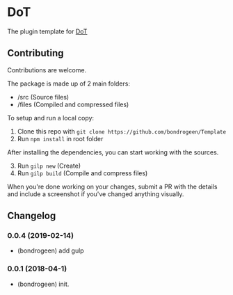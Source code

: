 # DoT
 
The plugin template for [DoT](https://github.com/bondrogeen/DoT)



## Contributing
Contributions are welcome.

The package is made up of 2 main folders:

- /src (Source files)
- /files (Compiled and compressed files)

To setup and run a local copy:
1. Clone this repo with `git clone https://github.com/bondrogeen/Template`
2. Run `npm install` in root folder

After installing the dependencies, you can start working with the sources.

3. Run `gilp new` (Create)
4. Run `gilp build` (Compile and compress files)

When you're done working on your changes, submit a PR with the details and include a 
screenshot if you've changed anything visually.



## Changelog

### 0.0.4 (2019-02-14)
* (bondrogeen) add gulp
### 0.0.1 (2018-04-1)
* (bondrogeen) init.



